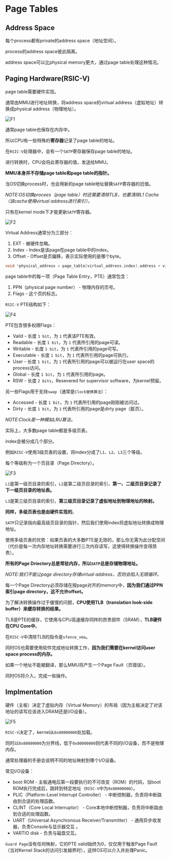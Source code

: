 # Page Tables

## Address Space

每个process都有private的address space（地址空间）。

process的address space彼此隔离。

address space可以比physical memory更大，通过page table处理这种情况。

## Paging Hardware(RSIC-V)

page table需要硬件实现。

通常由MMU进行地址转换，将address space的virtual address（虚拟地址）转换成physical address（物理地址）。

![F1](./F1.jpg)

通常page table也保存在内存中。

所以CPU有一些特殊的**寄存器**记录了page table的地址。

在`RSIC-V`处理器中，会有一个`SATP`寄存器保存page table的地址。

进行转换时，CPU会将此寄存器的值，发送给MMU。

**MMU本身并不存储page table和page table的指针。**

当OS切换process时，也会用新的page table地址替换`SATP`寄存器的旧值。

*NOTE:OS切换procees（page table）时还需要清除TLB，也要清除L1 Cache（该cache使用virtual address进行索引）。*

只有在kernel mode下才能更新`SATP`寄存器。

![F2](./F2.jpg)

Virtual Address通常分为三部分：
1. EXT - 被硬件忽略。
2. Index - Index是该page在page table中的index。
3. Offset - Offset是页偏移，表示实际使用的是哪个byte。

```c
void *physical_address = page_table[virtual_address.index].address + virtual_address.offset; 
```

page table中的每一项（Page Table Entry，PTE）通常包含：
1. PPN（physical page number） - 物理内存的页号。
2. Flags - 这个页的标志。

`RSIC-V` PTE结构如下：

![F4](./F4.jpg)

PTE包含很多权限Flags：

* Vaild - 长度 `1 bit`，为 `1` 代表该PTE有效。
* Readable - 长度 `1 bit`，为 `1` 代表所引用的page可读。
* Writable - 长度 `1 bit`，为 `1` 代表所引用的page可写。
* Executable - 长度 `1 bit`，为 `1` 代表所引用的page可执行。
* User - 长度 `1 bit`，为 `1` 代表所引用的page可以被运行在user space的process访问。
* Global - 长度 `1 bit`，为 `1` 代表所引用的page。
* RSW - 长度 `2 bits`，Resevered for supervisor software，为kernel预留。

另一些Flags用于支持`swap`（通常是`Clock替换算法`）：

* Accessed - 长度 `1 bit`，为 `1` 代表所引用的page刚刚被访问过。
* Dirty - 长度 `1 bit`，为 `1` 代表所引用的page是dirty page（脏页）。

*NOTE:Clock是一种模拟LRU算法。*

实际上，大多数page table都是多级页表。

index会被分成几个部分。

例如`RISC-V`使用3级页表的设置，将index分成了`L1`、`L2`、`L3`三个等级。

每个等级称为一个页目录（Page Directory）。

![F3](./F3.jpg)

`L1`是第一级页目录的索引，`L2`是第二级页目录的索引，**第一、二级页目录记录了下一级页目录的地址表。**

`L3`是第三级页目录的索引，**第三级页目录记录了虚拟地址到物理地址的映射。**

**同样，多级页表也是由硬件实现的**。

`SATP`只记录指向最高级页目录的指针，然后我们使用index将虚拟地址转换成物理地址。

使用多级页表的优势：如果页表的大多数PTE是无效的，那么你无需为此分配空间（代价是每一次内存地址转换需要进行三次内存读写，这使得转换操作变得昂贵）。

**所有的Page Driectory总是常驻内存，所以`SATP`总是存储物理地址。**

*NOTE:我们不能让page directory存储virtual address，否则会陷入无限循环。*

每一个Page Directory必须存储在按page对齐的memory中，**因为我们通过PPN索引page directory，这不允许offset。**

为了解决转换操作过于缓慢的问题，**CPU使用TLB（translation look-side buffer）来缓存转换的结果。**

TLB是PTE的缓存，它使用与CPU高速缓存同样的昂贵部件（SRAM），**TLB硬件在CPU Core中**。

在`RISC-V`中清除TLB的指令是`sfence_vma`。

同时OS也需要使用软件完成地址转换工作，**因为我们需要在kernel访问user space process的内存。**

如果一个地址不能被翻译，那么MMU将产生一个Page Fault（页错误）。

同时OS将介入，完成一些操作。

## Implmentation

硬件（主板）决定了虚拟内存（Virtual Memory）的布局（因为主板决定了对该地址的读写应该进入DRAM还是I/O设备）。

![F5](./F5.jpg)

`RISC-V`决定了，kernel从`0x80000000`处加载。

同时以`0x80000000`为分界线，低于`0x80000000`则代表不同的I/O设备，而不是物理内存。

通常处理器的手册会说明不同的地址映射到哪个I/O设备。

常见I/O设备：
* boot ROM - 主板通电后第一段要执行的不可改变（ROM）的代码，当boot ROM执行完成后，跳转到特定地址（`RISC-V`中为`0x80000000`）。
* PLIC（Platform-Level Interrupt Controller） - 中断控制器，负责将中断路由到合适的处理函数。
* CLINT（Core Local Interruptor） - Core本地中断控制器，负责将中断路由到合适的处理函数。
* UART（Universal Asynchronous Receiver/Transmitter） - 通用异步收发器，负责Console与显示器交互 。
* VARTIO disk - 负责与磁盘交互。

`Guard Page`没有任何映射，它的PTE valid始终为0，仅仅用于触发Page Fault（当对Kernel Stack的访问引发越界时），这样OS可以介入并处理Panic。

